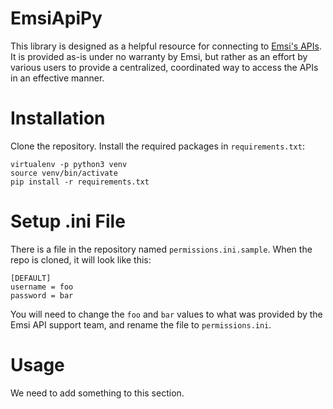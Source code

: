 # EmsiApiPy
This library is designed as a helpful resource for connecting to [Emsi's APIs](https://api.emsidata.com/). It is provided as-is under no warranty by Emsi, but rather as an effort by various users to provide a centralized, coordinated way to access the APIs in an effective manner.


# Installation
Clone the repository. Install the required packages in `requirements.txt`:
```
virtualenv -p python3 venv
source venv/bin/activate
pip install -r requirements.txt
```

# Setup .ini File
There is a file in the repository named `permissions.ini.sample`. When the repo is cloned, it will look like this:
```
[DEFAULT]
username = foo
password = bar
```
You will need to change the `foo` and `bar` values to what was provided by the Emsi API support team, and rename the file to `permissions.ini`.


# Usage
We need to add something to this section.
